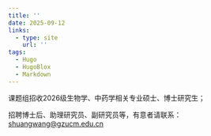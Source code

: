 ```yaml
---
title: ''
date: 2025-09-12
links:
  - type: site
    url: ''
tags:
  - Hugo
  - HugoBlox
  - Markdown
---
```


课题组招收2026级生物学、中药学相关专业硕士、博士研究生；

招聘博士后、助理研究员、副研究员等，有意者请联系：shuangwang@gzucm.edu.cn
